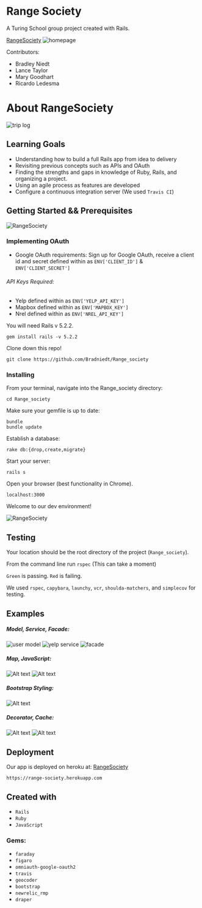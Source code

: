 # Range Society
A Turing School group project created with Rails.

[RangeSociety](https://range-society.herokuapp.com)
![homepage](/.readme/home.jpg)

Contributors:
* Bradley Niedt
* Lance Taylor
* Mary Goodhart
* Ricardo Ledesma


# About RangeSociety
![trip log](/.readme/my_trips.jpg)


## Learning Goals

* Understanding how to build a full Rails app from idea to delivery
* Revisiting previous concepts such as APIs and OAuth
* Finding the strengths and gaps in knowledge of Ruby, Rails, and organizing a project.
* Using an agile process as features are developed
* Configure a continuous integration server (We used `Travis CI`)

## Getting Started && Prerequisites

![RangeSociety](/.readme/first_search.jpg)

### Implementing OAuth

* Google OAuth requirements:
  Sign up for Google OAuth, receive a client id and secret defined within as `ENV['CLIENT_ID']` & `ENV['CLIENT_SECRET']`

###### API Keys Required:

* Yelp defined within as `ENV['YELP_API_KEY']`
* Mapbox defined within as `ENV['MAPBOX_KEY']`
* Nrel defined within as `ENV['NREL_API_KEY']`

You will need Rails v 5.2.2.
```
gem install rails -v 5.2.2
```
Clone down this repo!

```
git clone https://github.com/Bradniedt/Range_society
```

### Installing

From your terminal, navigate into the Range_society directory:

```
cd Range_society
```

Make sure your gemfile is up to date:

```
bundle
bundle update
```
Establish a database:

```
rake db:{drop,create,migrate}
```
Start your server:

```
rails s
```

Open your browser (best functionality in Chrome).

`localhost:3000`

Welcome to our dev environment!

![RangeSociety](/.readme/ev_chargers.jpg)

## Testing

Your location should be the root directory of the project (`Range_society`).

From the command line run `rspec`
(This can take a moment)

`Green` is passing.
`Red` is failing.

We used `rspec`, `capybara`, `launchy`, `vcr`, `shoulda-matchers`, and `simplecov` for testing.

## Examples
##### Model, Service, Facade:

![user model](/.readme/user.jpg)
![yelp service](/.readme/yelp_service.jpg)
![facade](/.readme/ev_station_facade.jpg)

##### Map, JavaScript:

![Alt text](/.readme/map.jpg)
![Alt text](/.readme/js.jpg)

##### Bootstrap Styling:

![Alt text](/.readme/styling.jpg)

##### Decorator, Cache:

![Alt text](/.readme/decorator.jpg)
![Alt text](/.readme/cache.jpg)

## Deployment

Our app is deployed on heroku at: [RangeSociety](https://range-society.herokuapp.com)

`https://range-society.herokuapp.com`

## Created with

* `Rails`
* `Ruby`
* `JavaScript`

### Gems:
* `faraday`
* `figaro`
* `omniauth-google-oauth2`
* `travis`
* `geocoder`
* `bootstrap`
* `newrelic_rmp`
* `draper`
